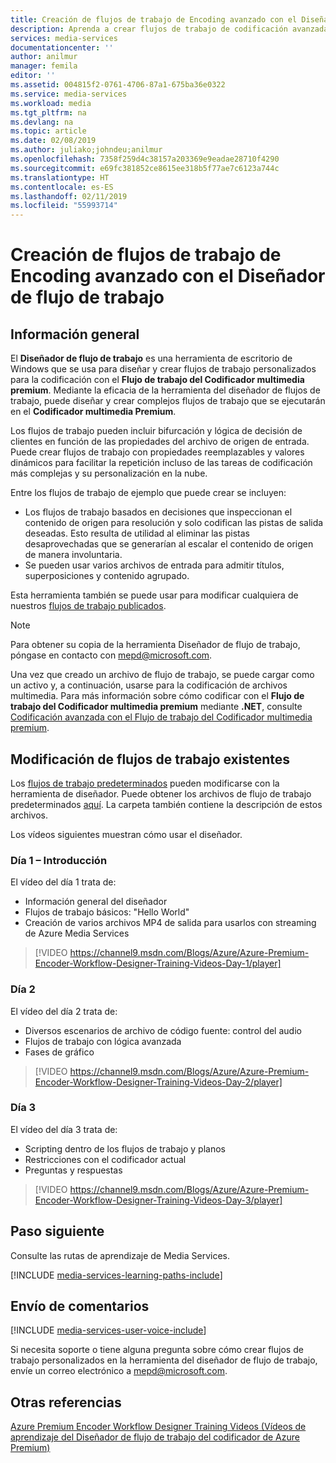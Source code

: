 ```yaml
---
title: Creación de flujos de trabajo de Encoding avanzado con el Diseñador de flujo de trabajo | Microsoft Docs
description: Aprenda a crear flujos de trabajo de codificación avanzada con el Diseñador de flujo de trabajo.
services: media-services
documentationcenter: ''
author: anilmur
manager: femila
editor: ''
ms.assetid: 004815f2-0761-4706-87a1-675ba36e0322
ms.service: media-services
ms.workload: media
ms.tgt_pltfrm: na
ms.devlang: na
ms.topic: article
ms.date: 02/08/2019
ms.author: juliako;johndeu;anilmur
ms.openlocfilehash: 7358f259d4c38157a203369e9eadae28710f4290
ms.sourcegitcommit: e69fc381852ce8615ee318b5f77ae7c6123a744c
ms.translationtype: HT
ms.contentlocale: es-ES
ms.lasthandoff: 02/11/2019
ms.locfileid: "55993714"
---
```

# <a name="create-advanced-encoding-workflows-with-workflow-designer"></a>Creación de flujos de trabajo de Encoding avanzado con el Diseñador de flujo de trabajo  
## <a name="overview"></a>Información general
El **Diseñador de flujo de trabajo** es una herramienta de escritorio de Windows que se usa para diseñar y crear flujos de trabajo personalizados para la codificación con el **Flujo de trabajo del Codificador multimedia premium**.
Mediante la eficacia de la herramienta del diseñador de flujos de trabajo, puede diseñar y crear complejos flujos de trabajo que se ejecutarán en el **Codificador multimedia Premium**.  

Los flujos de trabajo pueden incluir bifurcación y lógica de decisión de clientes en función de las propiedades del archivo de origen de entrada. Puede crear flujos de trabajo con propiedades reemplazables y valores dinámicos para facilitar la repetición incluso de las tareas de codificación más complejas y su personalización en la nube.

Entre los flujos de trabajo de ejemplo que puede crear se incluyen:

* Los flujos de trabajo basados en decisiones que inspeccionan el contenido de origen para resolución y solo codifican las pistas de salida deseadas.  Esto resulta de utilidad al eliminar las pistas desaprovechadas que se generarían al escalar el contenido de origen de manera involuntaria.
* Se pueden usar varios archivos de entrada para admitir títulos, superposiciones y contenido agrupado. 

Esta herramienta también se puede usar para modificar cualquiera de nuestros [flujos de trabajo publicados](media-services-workflow-designer.md#existing_workflows). 

> [!NOTE]
> Para obtener su copia de la herramienta Diseñador de flujo de trabajo, póngase en contacto con mepd@microsoft.com.
> 
> 

Una vez que creado un archivo de flujo de trabajo, se puede cargar como un activo y, a continuación, usarse para la codificación de archivos multimedia. Para más información sobre cómo codificar con el **Flujo de trabajo del Codificador multimedia premium** mediante **.NET**, consulte [Codificación avanzada con el Flujo de trabajo del Codificador multimedia premium](media-services-encode-with-premium-workflow.md).

## <a id="existing_workflows"></a>Modificación de flujos de trabajo existentes
Los [flujos de trabajo predeterminados](media-services-workflow-designer.md#existing_workflows) pueden modificarse con la herramienta de diseñador. Puede obtener los archivos de flujo de trabajo predeterminados [aquí](https://github.com/Azure/azure-media-services-samples/tree/master/Encoding%20Presets/VoD/MediaEncoderPremiumWorkfows). La carpeta también contiene la descripción de estos archivos.

Los vídeos siguientes muestran cómo usar el diseñador.

### <a name="day-1--getting-started"></a>Día 1 – Introducción
El vídeo del día 1 trata de:

* Información general del diseñador
* Flujos de trabajo básicos: "Hello World"
* Creación de varios archivos MP4 de salida para usarlos con streaming de Azure Media Services

> [!VIDEO https://channel9.msdn.com/Blogs/Azure/Azure-Premium-Encoder-Workflow-Designer-Training-Videos-Day-1/player]
> 
> 

### <a name="day-2"></a>Día 2
El vídeo del día 2 trata de:

* Diversos escenarios de archivo de código fuente: control del audio
* Flujos de trabajo con lógica avanzada
* Fases de gráfico

> [!VIDEO https://channel9.msdn.com/Blogs/Azure/Azure-Premium-Encoder-Workflow-Designer-Training-Videos-Day-2/player]
> 
> 

### <a name="day-3"></a>Día 3
El vídeo del día 3 trata de:

* Scripting dentro de los flujos de trabajo y planos
* Restricciones con el codificador actual
* Preguntas y respuestas

> [!VIDEO https://channel9.msdn.com/Blogs/Azure/Azure-Premium-Encoder-Workflow-Designer-Training-Videos-Day-3/player]
> 
> 

## <a name="next-step"></a>Paso siguiente
Consulte las rutas de aprendizaje de Media Services.

[!INCLUDE [media-services-learning-paths-include](../../../includes/media-services-learning-paths-include.md)]

## <a name="provide-feedback"></a>Envío de comentarios
[!INCLUDE [media-services-user-voice-include](../../../includes/media-services-user-voice-include.md)]

Si necesita soporte o tiene alguna pregunta sobre cómo crear flujos de trabajo personalizados en la herramienta del diseñador de flujo de trabajo, envíe un correo electrónico a mepd@microsoft.com.

## <a name="see-also"></a>Otras referencias
[Azure Premium Encoder Workflow Designer Training Videos (Vídeos de aprendizaje del Diseñador de flujo de trabajo del codificador de Azure Premium)](http://johndeutscher.com/2015/07/06/azure-premium-encoder-workflow-designer-training-videos/)

